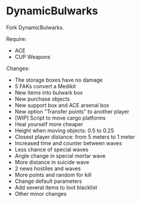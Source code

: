 # DynamicBulwarks

Fork DynamicBulwarks.

Require:

- ACE
- CUP Weapons

Changes:

- The storage boxes have no damage
- 5 FAKs convert a Medikit
- New items into bulwark box
- New purchase objects
- New support box and ACE arsenal box
- New option "Transfer points" to another player
- [WIP] Script to move cargo platforms
- Heal yourself more cheaper
- Height when moving objects: 0.5 to 0.25
- Closest player distance: from 5 meters to 1 meter
- Increased time and counter between waves
- Less chance of special waves
- Angle change in special mortar wave
- More distance in suicide wave
- 2 news hostiles and waves
- More points and random for kill
- Change default parameters
- Add several items to loot blacklist
- Other minor changes